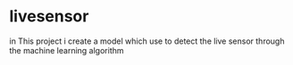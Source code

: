 # livesensor
in This project i create a model which use to detect the live sensor through the machine learning algorithm 
